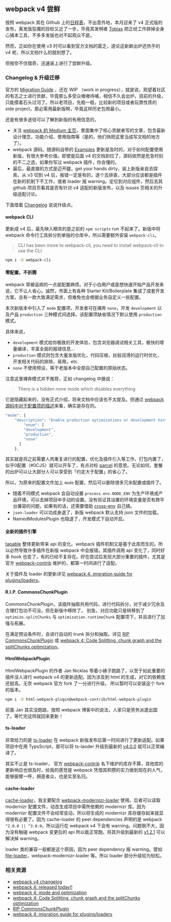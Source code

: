 ## webpack v4 尝鲜

按照 webpack 其在 Github 上的[日程表](https://github.com/webpack/webpack/milestones)，不出意外地，本月迎来了 v4 正式版的发布，离发版狂魔的目标又近了一步。毕竟其发明者 [Tobias](https://medium.com/@sokra) 把正经工作辞掉全身心搞本工具，不多多发版也对不起观众不是。

然而，正如你在使用 v3 时可以看到官方文档的匮乏，遑论这新鲜出炉还热乎的 v4 呢，所以文档什么的就别想了。

但按奈不住猎奇，迅速装上进行了尝鲜升级。

### Changelog & 升级迁移

官方的 [Migration Guide](https://github.com/webpack/webpack.js.org/issues/1706) ，还在 WIP （work in progress），就是说，观望着社区的有志之士进行贡献，毕竟那么多受众嗷嗷待哺，相信不久会出炉。目前的升级，只能摸着石头过河了。所以老项目，先稳一稳，比较新的项目或者玩票性质的 side project，那必需用最新版啊，毕竟这样历史包袱最小。

还是有很多途径可以了解到新版的有用信息的，

- 关注 [webpack 的 Medium 主页](https://medium.com/webpack)，里面集中了核心贡献者写的文章，包含最新设计理念，功能介绍，使用指南等（是的，他们快把这里当成写文档的地方了）。
- webpack 源码。随源码自带的 [Examples](https://github.com/webpack/webpack/tree/master/examples) 更新是及时的，对于如何配置使用新版，有很大参考价值。即使是后面 v4 的文档到位了，源码依然是危急时刻的不二之选，如果你写过 webpack 插件，你会懂的。
- 最后，最直接的方式是迈开腿，get your hands dirty，装上新版亲自去探索。从 v3 切到 v4 后，报错一定是有的，逐个去排查，大部分应该都是插件在新的机制下不工作，或者 loader 报 warning。定位到对应组件，然后去其 github 项目页看其是否有针对 v4 适配的新版发布，以及 issues 页相关的升级适配讨论。

下面借着 [Changelog](https://github.com/webpack/webpack/releases/tag/v4.0.0) 说说升级点。


#### webpack CLI

更新成 v4 后，最先映入眼帘的是之前的 `npm scripts` run 不起来了。新版中将 webpack 命令行工具拆分到单独的仓库中，所以需要额外安装 `webpack-cli`。

> CLI has been move to webpack-cli, you need to install webpack-cli to use the CLI

```bash
npm i -D webpack-cli
```

#### 零配置，不折腾

webpack 常被诟病的一点是配置麻烦。对于小白用户或是想快速开始产品开发来说，它不让人省心。诚然，市面上有各种 Starter Kit/Boilerplate 集成了成套开发方案，总有一款大致满足需求，但难免也会根据业务自定义一些配置。

本次新版本中引入了 `mode` 配置项，开发者可在裸奔 `none`，开发 `development` 以及产品 `production` 三种模式间选择。该配置项缺省情况下默认使用 `production` 模式。

具体来说，

- `development` 模式给你极致的开发体验，包含浏览器调试相关工具，极快的增量编译，丰富全面的报错信息...
- `production` 模式则包含大量发版优化，代码压缩，丝般润滑的运行时优化，开发相关代码的排除，易用，etc.
- `none` 不使用预设，等于老版本中全部自己配置的原始状态。

注意这里裸奔模式并不推荐，正如 changelog 中据说：

> There is a hidden none mode which disables everything

它是隐藏起来的，没有正式介绍，将来文档中应该也不太提及。但通过 [webpack 源码中对于配置项的描述](https://github.com/webpack/webpack/blob/master/schemas/WebpackOptions.json#L1119)来看，确实是存在的。

```js
"mode": {
    "description": "Enable production optimizations or development hints.",
        "enum": [
        "development",
        "production",
        "none"
      ]
    },
```

其实就是将之前需要人肉重复进行的配置，优化及插件引入等工作，打包内置了，似乎0配置（#0CJS）就可以开车了，有点对标 [parcel](https://parceljs.org/) 的意思。无论如何，套餐的出炉可以让大部分人可以享受到「约定大于配置」的省心了。

所以，为原来的配置文件加上 `mode` 配置，然后可以删除很多冗余配置或插件了。

- 随着不同模式 webpack 会自动设置 `process.env.NODE_ENV` 为生产环境或产品环境，可以去掉项目中手动的设置。没有验证其设置的环境变量是否有跨平台兼容的问题，如果有的话，还需要借助 [cross-env](https://github.com/kentcdodds/cross-env) 自己搞。
- `json-loader` 可以功成身退了，新版 webpack 默认支持 json 文件的加载。
- NamedModulesPlugin 也隐退了，开发模式下自动开启。


#### 全新的插件引擎

[tapable](https://github.com/webpack/tapable) 整体更新带来 api 的变化。webpack 插件机制又是基于此库而生的。所以必然导致许多插件在新版 webpack 中会报错。其插件调用 api 变化了，同时好多 hook 也变了，有的已经不复存在。好在尝试后发现大部分重要的插件，尤其是官方 [webpack-contrib](https://github.com/webpack-contrib) 维护的，都第一时间进行了适配。

关于插件及 loader 的更新详见 [webpack 4: migration guide for plugins/loaders](https://medium.com/webpack/webpack-4-migration-guide-for-plugins-loaders-20a79b927202)。


#### R.I.P. CommonsChunkPlugin

CommonsChunkPlugin，该插件抽取共用代码，进行代码拆分，对于减少冗余及合理打包功不可没。但在新版中移除了。
别急，对应功能只是转移到了 `optimize.splitChunks` 与 `optimization.runtimeChunk` 配置项下，并且进行了加强与拓展。

在满足预设条件时，会进行自动的 trunk 拆分和抽取。详见 [RIP CommonsChunkPlugin](https://gist.github.com/sokra/1522d586b8e5c0f5072d7565c2bee693)
或 [webpack 4: Code Splitting, chunk graph and the splitChunks optimization](https://medium.com/webpack/webpack-4-code-splitting-chunk-graph-and-the-splitchunks-optimization-be739a861366)。


#### HtmlWebpackPlugin

HtmlWebpackPlugin 的作者 Jan Nicklas 带着小婊子跑路了，以至于如此重要的插件没人进行 webpack v4 的更新适配。因为涉及到 html 的生成，对它的依赖度还挺高。无奈 webpack 官方 fork 了一分进行升级。
所以暂时可以安装这个 fork 的版本。

```bash
npm i -D html-webpack-plugin@webpack-contrib/html-webpack-plugin
```

前面 Jan 其实没跑路，按照 webpack 博客中的说法，人家只是劳务派遣出国了。等忙完这阵就回来更新！


#### ts-loader

非常给力的是 [ts-loader](https://github.com/TypeStrong/ts-loader) 在 webpack 新版发布后第一时间进行了更新适配。如果项目中在用 TypsScript，那可以将 ts-laoder 升级到最新的 [v4.0.0](https://github.com/TypeStrong/ts-loader/releases/tag/v4.0.0) 就可以正常编译了。 

其实不止是 ts-loader， 官方 [webpack-contrib](https://github.com/webpack-contrib) 名下维护的库存不算，其他库的更新响应也很及时，给我的感觉是 webpack 凭借其积攒的实力做到现在的人气，能够振臂一呼，拥趸者众，也是实至名归。


#### cache-loader

[cache-loader](https://github.com/webpack-contrib/cache-loader)，我主要配合 [webpack-modernizr-loader](https://github.com/itgalaxy/webpack-modernizr-loader) 使用。后者可以读取 modernizr 配置文件，动态生成项目中需所依赖的 modernizr 库。因为 modernizr 配置文件不会经常变动，所以将生成的 modernizr 库存缓存起来就显得很有必要了。因为 cache-loader 的 peer dependencies 声明的是 webpack `^2.0.0 || ^3.0.0`，所以运行在 webpack v4 下会有 warning。问题倒不大，因为没有触碰 webpack 变更后的 api 所以能正常跑。将其升级到最新的 [v1.2.1](https://github.com/webpack-contrib/cache-loader/releases/tag/v1.2.1) 可以解决掉 warning。

loader 类的兼容一般都是这个原因，因为 peer dependency 报 warning。譬如 [file-loader](https://github.com/webpack-contrib/file-loader/releases/tag/v1.1.10)，webpack-modernizr-loader 等。所以 loader 部分升级较为轻松。


### 相关资源

- [webpack v4 changelog](https://github.com/webpack/webpack/releases/tag/v4.0.0)
- [webpack 4: released today!!](https://medium.com/webpack/webpack-4-released-today-6cdb994702d4)
- [webpack 4: mode and optimization](https://medium.com/webpack/webpack-4-mode-and-optimization-5423a6bc597a)
- [webpack 4: Code Splitting, chunk graph and the splitChunks optimization](https://medium.com/webpack/webpack-4-code-splitting-chunk-graph-and-the-splitchunks-optimization-be739a861366)
- [RIP CommonsChunkPlugin](https://gist.github.com/sokra/1522d586b8e5c0f5072d7565c2bee693)
- [webpack 4: migration guide for plugins/loaders](https://medium.com/webpack/webpack-4-migration-guide-for-plugins-loaders-20a79b927202)

